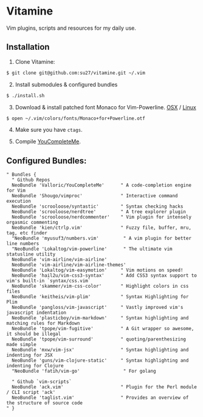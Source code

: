 # Vitamine

Vim plugins, scripts and resources for my daily use.

## Installation

1. Clone Vitamine:
  ```bash
  $ git clone git@github.com:su27/vitamine.git ~/.vim
  ```

2. Install submodules & configured bundles
  ```bash
  $ ./install.sh
  ```

3. Download & install patched font Monaco for Vim-Powerline. [OSX](https://gist.github.com/1838072) / [Linux](https://gist.github.com/1634235)
  ```bash
  $ open ~/.vim/colors/fonts/Monaco+for+Powerline.otf
  ```

4. Make sure you have `ctags`.

5. Compile [YouCompleteMe](https://github.com/Valloric/YouCompleteMe#installation).

## Configured Bundles:

```viml
" Bundles {
  " Github Repos
  NeoBundle 'Valloric/YouCompleteMe'      " A code-completion engine for Vim
  NeoBundle 'Shougo/vimproc'              " Interactive command execution
  NeoBundle 'scrooloose/syntastic'        " Syntax checking hacks
  NeoBundle 'scrooloose/nerdtree'         " A tree explorer plugin
  NeoBundle 'scrooloose/nerdcommenter'    " Vim plugin for intensely orgasmic commenting
  NeoBundle 'kien/ctrlp.vim'              " Fuzzy file, buffer, mru, tag, etc finder
  "NeoBundle 'myusuf3/numbers.vim'         " A vim plugin for better line numbers
  "NeoBundle 'Lokaltog/vim-powerline'      " The ultimate vim statusline utility
  NeoBundle 'vim-airline/vim-airline'
  NeoBundle 'vim-airline/vim-airline-themes'
  NeoBundle 'Lokaltog/vim-easymotion'     " Vim motions on speed!
  NeoBundle 'hail2u/vim-css3-syntax'      " Add CSS3 syntax support to vim's built-in `syntax/css.vim`
  NeoBundle 'skammer/vim-css-color'       " Highlight colors in css files
  NeoBundle 'keitheis/vim-plim'           " Syntax Highlighting for Plim
  NeoBundle 'pangloss/vim-javascript'     " Vastly improved vim's javascript indentation
  NeoBundle 'plasticboy/vim-markdown'     " Syntax highlighting and matching rules for Markdown
  NeoBundle 'tpope/vim-fugitive'          " A Git wrapper so awesome, it should be illegal
  NeoBundle 'tpope/vim-surround'          " quoting/parenthesizing made simple
  NeoBundle 'mxw/vim-jsx'                 " Syntax highlighting and indenting for JSX
  NeoBundle 'guns/vim-clojure-static'     " Syntax highlighting and indenting for Clojure
  "NeoBundle 'fatih/vim-go'                " For golang

  " Github `vim-scripts`
  NeoBundle 'ack.vim'                     " Plugin for the Perl module / CLI script 'ack'
  NeoBundle 'taglist.vim'                 " Provides an overview of the structure of source code
" }
```
